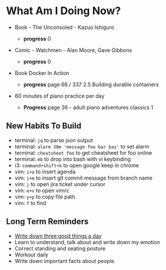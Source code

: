 # What Am I Doing Now?

- Book - The Unconsoled - Kazuo Ishiguro

  - **progress** 0

- Comic - Watchmen - Alan Moore, Gave Gibbons

  - **progress** 0

- Book Docker In Action

  - **progress** page 66 / 337 2.5 Building durable containers

- 60 minutes of piano practice per day

  - **Progress** page 36 - adult piano adventures classics 1

## New Habits To Build

- terminal: `jq` to parse json output
- terminal: `alarm 30m 'message foo bar baz'` to set alarm
- terminal: `cheatsheet foo` to get cheatsheet for foo online
- terminal: `mb` to drop into bash with vi keybinding
- i3:       `command+shift+k` to open google keep in chrome
- vim:      `i+a` to insert agenda
- vim:      `i+m` to insert git commit message from branch name
- vim:      `j`   to open jira ticket under cursor
- vim:      `e+v` to open vimrc
- vim:      `y+p` to copy file path
- vim:      `f`   to find

## Long Term Reminders

- [Write down three good things a day](https://ggia.berkeley.edu/practice/three-good-things)
- Learn to understand, talk about and write down my emotion
- Correct standing and seating posture
- Workout daily
- Write down important facts about people
